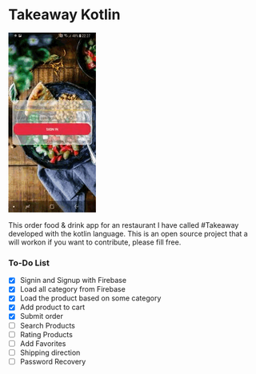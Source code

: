 # Takeaway Kotlin


![alt text](take.gif)

This order food & drink app for an restaurant I have called #Takeaway
developed with the kotlin language.
This is an open source project that a will workon 
if you want to contribute, please fill free.

### To-Do List

- [X] Signin and Signup with Firebase
- [X] Load all category from Firebase
- [X] Load the product based on some category 
- [X] Add product to cart
- [X] Submit order
- [ ] Search Products
- [ ] Rating Products
- [ ] Add Favorites
- [ ] Shipping direction
- [ ] Password Recovery
